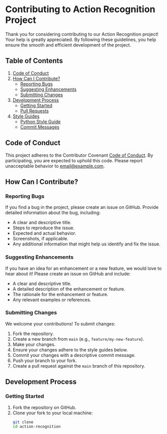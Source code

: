 # Contributing to Action Recognition Project

Thank you for considering contributing to our Action Recognition project! Your help is greatly appreciated. By following these guidelines, you help ensure the smooth and efficient development of the project.

## Table of Contents
1. [Code of Conduct](#code-of-conduct)
2. [How Can I Contribute?](#how-can-i-contribute)
    - [Reporting Bugs](#reporting-bugs)
    - [Suggesting Enhancements](#suggesting-enhancements)
    - [Submitting Changes](#submitting-changes)
3. [Development Process](#development-process)
    - [Getting Started](#getting-started)
    - [Pull Requests](#pull-requests)
4. [Style Guides](#style-guides)
    - [Python Style Guide](#python-style-guide)
    - [Commit Messages](#commit-messages)

## Code of Conduct
This project adheres to the Contributor Covenant [Code of Conduct](CODE_OF_CONDUCT.md). By participating, you are expected to uphold this code. Please report unacceptable behavior to [email@example.com](mailto:email@example.com).

## How Can I Contribute?

### Reporting Bugs
If you find a bug in the project, please create an issue on GitHub. Provide detailed information about the bug, including:
- A clear and descriptive title.
- Steps to reproduce the issue.
- Expected and actual behavior.
- Screenshots, if applicable.
- Any additional information that might help us identify and fix the issue.

### Suggesting Enhancements
If you have an idea for an enhancement or a new feature, we would love to hear about it! Please create an issue on GitHub and include:
- A clear and descriptive title.
- A detailed description of the enhancement or feature.
- The rationale for the enhancement or feature.
- Any relevant examples or references.

### Submitting Changes
We welcome your contributions! To submit changes:
1. Fork the repository.
2. Create a new branch from `main` (e.g., `feature/my-new-feature`).
3. Make your changes.
4. Ensure your changes adhere to the style guides below.
5. Commit your changes with a descriptive commit message.
6. Push your branch to your fork.
7. Create a pull request against the `main` branch of this repository.

## Development Process

### Getting Started
1. Fork the repository on GitHub.
2. Clone your fork to your local machine:
   ```sh
   git clone
   cd action-recognition
